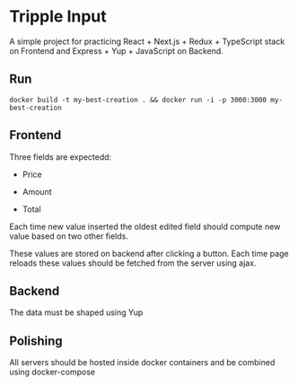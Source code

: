 # Tripple Input

A simple project for practicing React + Next.js + Redux + TypeScript stack on 
Frontend and Express + Yup + JavaScript on Backend.

## Run

```shell script
docker build -t my-best-creation . && docker run -i -p 3000:3000 my-best-creation
```

## Frontend

Three fields are expectedd:

- Price

- Amount

- Total

Each time new value inserted the oldest edited field should compute new value based on
two other fields.

These values are stored on backend after clicking a button. Each time page reloads
these values should be fetched from the server using ajax. 

## Backend

The data must be shaped using Yup

## Polishing

All servers should be hosted inside docker containers and be combined using 
docker-compose